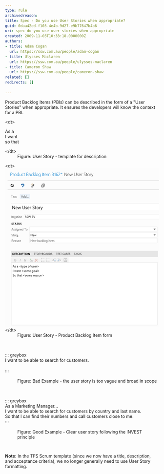 ```yaml
---
type: rule
archivedreason: 
title: Spec - Do you use User Stories when appropriate?
guid: 0daa42ed-f103-4e4b-9d27-e9b77647b4b6
uri: spec-do-you-use-user-stories-when-appropriate
created: 2009-11-03T10:33:18.0000000Z
authors:
- title: Adam Cogan
  url: https://ssw.com.au/people/adam-cogan
- title: Ulysses Maclaren
  url: https://ssw.com.au/people/ulysses-maclaren
- title: Cameron Shaw
  url: https://ssw.com.au/people/cameron-shaw
related: []
redirects: []

---
```


Product Backlog Items (PBIs) can be described in the form of a "User Stories" when appropriate. It ensures the developers will know the context for a PBI.
<dl class="image">&lt;dt&gt;<p class="ssw15-rteElement-GreyBox">As a <type of="" user=""><br>I want <some goal=""><br>so that <some reason=""><br></some></some></type></p>&lt;/dt&gt;<dd>Figure: User Story - template for description<br></dd></dl>
<!--endintro-->
<dl class="badImage">&lt;dt&gt;<img alt="TFS2012UserStory.gif" src="TFS2012UserStory.gif" style="width:593px;">&lt;/dt&gt;<dd>Figure: User Story - Product Backlog Item form</dd></dl><dl class="bad"><br><br>::: greybox<br>I want to be able to search for customers.<br><br>:::<br><br><dd>Figure: Bad Example - the user story is too vague and broad in scope</dd></dl><dl class="good"><br><br>::: greybox<br>As a Marketing Manager...<br>
   I want to be able to search for customers by country and last name.<br>
   So that I can find their numbers and call customers close to me.<br>:::<br><br><dd>Figure: Good Example - Clear user story following the INVEST principle<br></dd><p class="ssw15-rteElement-P"><br></p><p class="ssw15-rteElement-P"> <b>Note:</b> In the TFS Scrum template (since we now have a title, description, and acceptance criteria), we no longer generally need to use User Story formatting.<br></p></dl>
